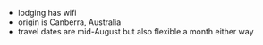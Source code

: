 
- lodging has wifi
- origin is Canberra, Australia
- travel dates are mid-August but also flexible a month either way
